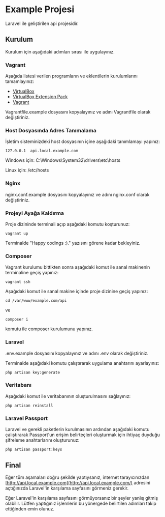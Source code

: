 # Example Projesi

Laravel ile geliştirilen api projesidir.

## Kurulum

Kurulum için aşağıdaki adımları sırası ile uygulayınız.

### Vagrant

Aşağıda listesi verilen programların ve eklentilerin kurulumlarını tamamlayınız:

- [VirtualBox](https://www.virtualbox.org/wiki/Downloads)
- [VirtualBox Extension Pack](https://www.virtualbox.org/wiki/Downloads#Extension_packs)
- [Vagrant](https://www.vagrantup.com/)

Vagrantfile.example dosyasını kopyalayınız ve adını Vagrantfile olarak değiştiriniz.

### Host Dosyasında Adres Tanımalama

İşletim sisteminizdeki host dosyasının içine aşağıdaki tanımlamayı yapınız:

````
127.0.0.1  api.local.example.com
````

Windows için: C:\Windows\System32\drivers\etc\hosts

Linux için: /etc/hosts

### Nginx

nginx.conf.example dosyasını kopyalayınız ve adını nginx.conf olarak değiştiriniz.

### Projeyi Ayağa Kaldırma

Proje dizininde terminali açıp aşağıdaki komutu koşturunuz:

````
vagrant up
````

Terminalde "Happy codings :)." yazısını görene kadar bekleyiniz.

### Composer

Vagrant kurulumu bittikten sonra aşağıdaki komut ile sanal makinenin terminaline geçiş yapınız:

````
vagrant ssh
````

Aşağıdaki komut ile sanal makine içinde proje dizinine geçiş yapınız:

````
cd /var/www/example.com/api
````

ve

````
composer i
````

komutu ile composer kurulumunu yapınız.

### Laravel

.env.example dosyasını kopyalayınız ve adını .env olarak değiştiriniz.

Terminalde aşağıdaki komutu çalıştırarak uygulama anahtarını ayarlayınız:

````
php artisan key:generate
````

### Veritabanı

Aşağıdaki komut ile veritabanının oluşturulmasını sağlayınız:

````
php artisan reinstall
````

### Laravel Passport

Laravel ve gerekli paketlerin kurulmasının ardından aşağıdaki komutu çalıştırarak Passport'un erişim belirteçleri
oluşturmak için ihtiyaç duyduğu şifreleme anahtarlarını oluşturunuz:

````
php artisan passport:keys
````

## Final

Eğer tüm aşamaları doğru şekilde yaptıysanız, internet
tarayıcınızdan [http://api.local.example.com](http://api.local.example.com/) adresini açtığınızda Laravel'in karşılama
sayfasını görmeniz gerekir.

Eğer Laravel'in karşılama sayfasını görmüyorsanız bir şeyler yanlış gitmiş olabilir. Lütfen yaptığınız işlemlerin bu
yönergede belirtilen adımları takip ettiğinden emin olunuz.
